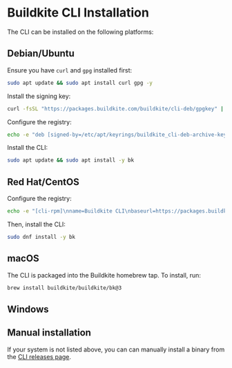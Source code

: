 # Buildkite CLI Installation

The CLI can be installed on the following platforms:

## Debian/Ubuntu

Ensure you have `curl` and `gpg` installed first:

```sh
sudo apt update && sudo apt install curl gpg -y
```

Install the signing key:

```sh
curl -fsSL "https://packages.buildkite.com/buildkite/cli-deb/gpgkey" | sudo gpg --dearmor -o /etc/apt/keyrings/buildkite_cli-deb-archive-keyring.gpg
```

Configure the registry:

```sh
echo -e "deb [signed-by=/etc/apt/keyrings/buildkite_cli-deb-archive-keyring.gpg] https://packages.buildkite.com/buildkite/cli-deb/any/ any main\ndeb-src [signed-by=/etc/apt/keyrings/buildkite_cli-deb-archive-keyring.gpg] https://packages.buildkite.com/buildkite/cli-deb/any/ any main" | sudo tee /etc/apt/sources.list.d/buildkite-buildkite-cli-deb.list
```

Install the CLI:

```sh
sudo apt update && sudo apt install -y bk
```

## Red Hat/CentOS

Configure the registry:

```sh
echo -e "[cli-rpm]\nname=Buildkite CLI\nbaseurl=https://packages.buildkite.com/buildkite/cli-rpm/rpm_any/rpm_any/\$basearch\nenabled=1\nrepo_gpgcheck=1\ngpgcheck=0\ngpgkey=https://packages.buildkite.com/buildkite/cli-rpm/gpgkey\npriority=1" | sudo tee /etc/yum.repos.d/cli-rpm.repo
```

Then, install the CLI:

```sh
sudo dnf install -y bk
```

## macOS

The CLI is packaged into the Buildkite homebrew tap. To install, run:

```sh
brew install buildkite/buildkite/bk@3
```

## Windows



## Manual installation

If your system is not listed above, you can can manually install a binary from the [CLI releases page](https://github.com/buildkite/cli/releases).
